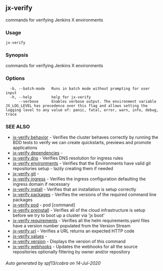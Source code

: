 ## jx-verify

commands for verifying Jenkins X environments

### Usage

```
jx-verify
```

### Synopsis

commands for verifying Jenkins X environments

### Options

```
  -b, --batch-mode   Runs in batch mode without prompting for user input
  -h, --help         help for jx-verify
      --verbose      Enables verbose output. The environment variable JX_LOG_LEVEL has precedence over this flag and allows setting the logging level to any value of: panic, fatal, error, warn, info, debug, trace
```

### SEE ALSO

* [jx-verify behavior](jx-verify_behavior.md)	 - Verifies the cluster behaves correctly by running the BDD tests to verify we can create quickstarts, previews and promote applications
* [jx-verify dependencies](jx-verify_dependencies.md)	 - 
* [jx-verify dns](jx-verify_dns.md)	 - Verifies DNS resolution for ingress rules
* [jx-verify environments](jx-verify_environments.md)	 - Verifies that the Environments have valid git repositories setup - lazily creating them if needed
* [jx-verify git](jx-verify_git.md)	 - 
* [jx-verify ingress](jx-verify_ingress.md)	 - Verifies the ingress configuration defaulting the ingress domain if necessary
* [jx-verify install](jx-verify_install.md)	 - Verifies that an installation is setup correctly
* [jx-verify packages](jx-verify_packages.md)	 - Verifies the versions of the required command line packages
* [jx-verify pod](jx-verify_pod.md)	 - pod [command]
* [jx-verify preinstall](jx-verify_preinstall.md)	 - Verifies all of the cloud infrastructure is setup before we try to boot up a cluster via 'jx boot'
* [jx-verify requirements](jx-verify_requirements.md)	 - Verifies all the helm requirements.yaml files have a version number populated from the Version Stream
* [jx-verify url](jx-verify_url.md)	 - Verifies a URL returns an expected HTTP code
* [jx-verify values](jx-verify_values.md)	 - 
* [jx-verify version](jx-verify_version.md)	 - Displays the version of this command
* [jx-verify webhooks](jx-verify_webhooks.md)	 - Updates the webhooks for all the source repositories optionally filtering by owner and/or repository

###### Auto generated by spf13/cobra on 14-Jul-2020
